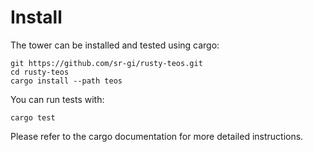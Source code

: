 # Install

The tower can be installed and tested using cargo:

```
git https://github.com/sr-gi/rusty-teos.git
cd rusty-teos
cargo install --path teos
```

You can run tests with:

```
cargo test
```

Please refer to the cargo documentation for more detailed instructions.